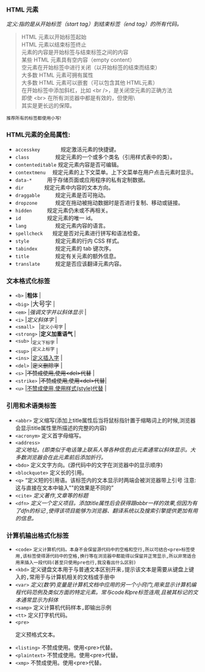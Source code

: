 ### HTML 元素
*定义:指的是从开始标签（start tag）到结束标签（end tag）的所有代码。*

>HTML 元素以开始标签起始  
HTML 元素以结束标签终止  
元素的内容是开始标签与结束标签之间的内容  
某些 HTML 元素具有空内容（empty content）  
空元素在开始标签中进行关闭（以开始标签的结束而结束）  
大多数 HTML 元素可拥有属性  
大多数 HTML 元素可以嵌套（可以包含其他 HTML元素）  
在开始标签中添加斜杠，比如 \<br />，是关闭空元素的正确方法  
即使 \<br> 在所有浏览器中都是有效的，但使用\ <br /> 其实是更长远的保障。  

<small>推荐所有的标签都使用小写!</small>

### HTML元素的全局属性:  
- `accesskey 	   ` 规定激活元素的快捷键。  
- `class 		 ` 规定元素的一个或多个类名（引用样式表中的类）。   
- `contenteditable` 规定元素内容是否可编辑。  
- `contextmenu  ` 规定元素的上下文菜单。上下文菜单在用户点击元素时显示。  
- `data-* 	  ` 	用于存储页面或应用程序的私有定制数据。  
- `dir 		 ` 规定元素中内容的文本方向。  
- `draggable 	 ` 规定元素是否可拖动。  
- `dropzone 	 ` 规定在拖动被拖动数据时是否进行复制、移动或链接。   
- `hidden 	  ` 	规定元素仍未或不再相关。  
- `id 		  ` 	规定元素的唯一 id。   
- `lang 		 ` 规定元素内容的语言。  
- `spellcheck   ` 	规定是否对元素进行拼写和语法检查。  
- `style 		 ` 规定元素的行内 CSS 样式。  
- `tabindex 	 ` 规定元素的 tab 键次序。  
- `title 		 ` 规定有关元素的额外信息。  
- `translate 	 ` 规定是否应该翻译元素内容。  

### 文本格式化标签     
- `<b>`			    |<b>粗体</b> 					|  
- `<big>`			|<big>大号字</big>				|  
- `<em>` 			|<em>强调文字并以斜体显示</em>	|  
- `<i>` 			|<i>定义斜体字</i>  				|
- `<small> `		|<small>定义小号字</small>  	    | 	  
- `<strong>` 		|<strong>定义加重语气</strong>   |    
- `<sub>`			|<sub>定义下标字</sub>         	|
- `<sup>`			|<sup>定义上标字</sup>			|      
- `<ins>`			|<ins>定义插入字</ins>			|      
- `<del>`			|<del>定义删除字</del>			|      
- `<s>` 			|<s>不赞成使用,使用\<del>代替</s> |      
- `<strike>` 		|<strike>不赞成使用,使用\<del>代替</strike>|        
- `<u>` 			|<u>不赞成使用,使用样式(style)代替</u>     |

### 引用和术语类标签      
- `<abbr>`        	<abbr>定义缩写(添加上title属性后当将鼠标指针置于缩略词上的时候,浏览器会显示title属性里所描述的完整的内容)</abbr>  
- `<acronym>`      	<acronym>定义首字母缩写。</acronym>    
- `<address>`   		<address>定义地址。(即类似于电话簿上联系人等各种信息)此元素通常以斜体显示。大多数浏览器会在此元素前后添加折行。</address>    
- `<bdo>`			    <bdo>定义文字方向。(源代码中的文字在浏览器中的显示顺序)</bdo>	  
- `<blockquote>`	    <blockpuote>定义长的引用。</blockpuote>	  
- `<q>`			    <q>定义短的引用语。该标签内的文本显示时两端会被浏览器带上引号	 注意:这与直接在文本中输入""的效果是不同的</q>	  
- `<cite>`			<cite>定义著作,文章等的标题</cite>	
- `<dfn>`			    <dfn>定义一个定义项目。添加title属性后会获得跟abbr一样的效果,但因为有了dfn的标记	,使得该项目能够为浏览器、翻译系统以及搜索引擎提供更加有用的信息。</dfn>	          

### 计算机输出格式化标签    
- `<code>`		<code>定义计算机代码。本身不会保留源代码中的空格和空行,所以可结合\<pre>标签使用,该标签使得源代码中的空格,换行等在浏览器中都能得以保留并正常显示,所以非常适合用来插入一段代码(甚至只使用pre也行,我没看出什么区别)</code>    
- `<kbd>` 		<kbd>定义键盘文本用于与普通文本区别开来,提示该文本是需要从键盘上键入的,常用于与计算机相关的文档或手册中</kbd>    
- `<var>` 		<var>定义(数学)变量是计算机文档中应用的另一个小窍门,用来显示计算机编程代码范例及类似方面的特定元素。常与code和pre标签连用,且被其标记的文本通常显示为斜体</var>    
- `<samp>`		<samp>定义计算机代码样本,即输出示例</samp>    
- `<tt>` 			<tt>定义打字机代码。</tt>                 
- `<pre>`			<pre>定义预格式文本。</pre>    
- `<listing>`     不赞成使用。使用\<pre>代替。     
- `<plaintext>`	不赞成使用。使用\<pre>代替。     
- `<xmp>`			不赞成使用。使用\<pre>代替。    